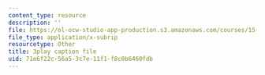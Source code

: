 ```yaml
---
content_type: resource
description: ''
file: https://ol-ocw-studio-app-production.s3.amazonaws.com/courses/15-071-the-analytics-edge-spring-2017/71e6f22c56a53c7e11f1f8c0b6460fdb_f-EN4QySwAs.srt
file_type: application/x-subrip
resourcetype: Other
title: 3play caption file
uid: 71e6f22c-56a5-3c7e-11f1-f8c0b6460fdb
---
```

